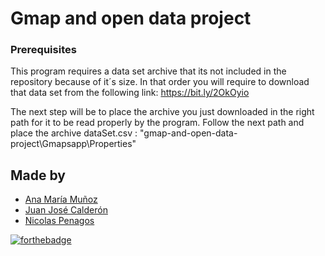 <h1>Gmap and open data project</h1>


### Prerequisites

This program requires a data set archive that its not included in the repository because of it´s size. In that order you will require to download that data set from the following link: https://bit.ly/2OkOyio

The next step will be to place the archive you just downloaded in the right path for it to be read properly by the program. Follow the next path and place the archive dataSet.csv : "gmap-and-open-data-project\Gmapsapp\Properties"


## Made by
  <ul>
  <li><div><a href="https://github.com/anamvgd" title="Juan Lectamo">Ana María Muñoz</a></div></li>
  <li><div><a href="https://github.com/JuanC721" title="Juan Calderon">Juan José Calderón</a></div></li>
  <li><div><a href="https://github.com/nicolaspenagos" title="Nicolas Penagos">Nicolas Penagos</a></div></li>
  </ul> 

  [![forthebadge](https://forthebadge.com/images/badges/you-didnt-ask-for-this.svg)](https://forthebadge.com)

